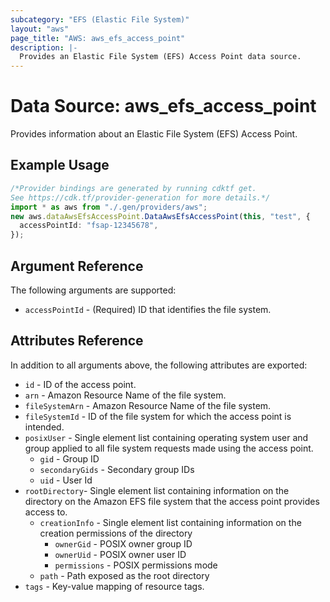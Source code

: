 ```yaml
---
subcategory: "EFS (Elastic File System)"
layout: "aws"
page_title: "AWS: aws_efs_access_point"
description: |-
  Provides an Elastic File System (EFS) Access Point data source.
---
```


# Data Source: aws\_efs\_access\_point

Provides information about an Elastic File System (EFS) Access Point.

## Example Usage

```typescript
/*Provider bindings are generated by running cdktf get.
See https://cdk.tf/provider-generation for more details.*/
import * as aws from "./.gen/providers/aws";
new aws.dataAwsEfsAccessPoint.DataAwsEfsAccessPoint(this, "test", {
  accessPointId: "fsap-12345678",
});

```

## Argument Reference

The following arguments are supported:

* `accessPointId` - (Required) ID that identifies the file system.

## Attributes Reference

In addition to all arguments above, the following attributes are exported:

* `id` - ID of the access point.
* `arn` - Amazon Resource Name of the file system.
* `fileSystemArn` - Amazon Resource Name of the file system.
* `fileSystemId` - ID of the file system for which the access point is intended.
* `posixUser` - Single element list containing operating system user and group applied to all file system requests made using the access point.
  * `gid` - Group ID
  * `secondaryGids` - Secondary group IDs
  * `uid` - User Id
* `rootDirectory`- Single element list containing information on the directory on the Amazon EFS file system that the access point provides access to.
  * `creationInfo` - Single element list containing information on the creation permissions of the directory
    * `ownerGid` - POSIX owner group ID
    * `ownerUid` - POSIX owner user ID
    * `permissions` - POSIX permissions mode
  * `path` - Path exposed as the root directory
* `tags` - Key-value mapping of resource tags.
